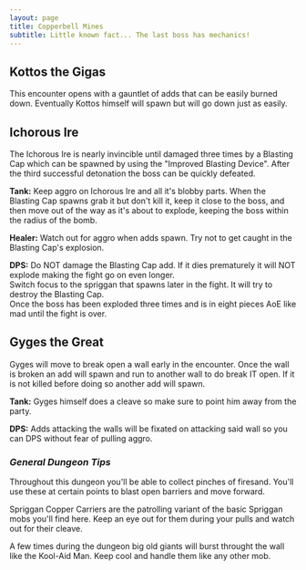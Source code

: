 ```yaml
---
layout: page
title: Copperbell Mines
subtitle: Little known fact... The last boss has mechanics!
---
```


## Kottos the Gigas

This encounter opens with a gauntlet of adds that can be easily burned down. Eventually Kottos himself will spawn but will go down just as easily.

## Ichorous Ire

The Ichorous Ire is nearly invincible until damaged three times by a Blasting Cap which can be spawned by using the "Improved Blasting Device". 
After the third successful detonation the boss can be quickly defeated.

**Tank:** Keep aggro on Ichorous Ire and all it's blobby parts. 
When the Blasting Cap spawns grab it but don't kill it, keep it close to the boss, and then move out of the way as it's about to explode, keeping the boss within the radius of the bomb.

**Healer:** Watch out for aggro when adds spawn. Try not to get caught in the Blasting Cap's explosion.

**DPS:** Do NOT damage the Blasting Cap add. If it dies prematurely it will NOT explode making the fight go on even longer.  
Switch focus to the spriggan that spawns later in the fight. It will try to destroy the Blasting Cap.  
Once the boss has been exploded three times and is in eight pieces AoE like mad until the fight is over.

## Gyges the Great

Gyges will move to break open a wall early in the encounter. Once the wall is broken an add will spawn and run to another wall to do break IT open. If it is not killed before doing so another add will spawn.

**Tank:** Gyges himself does a cleave so make sure to point him away from the party.

**DPS:** Adds attacking the walls will be fixated on attacking said wall so you can DPS without fear of pulling aggro.

### *General Dungeon Tips*

Throughout this dungeon you'll be able to collect pinches of firesand. You'll use these at certain points to blast open barriers and move forward.

Spriggan Copper Carriers are the patrolling variant of the basic Spriggan mobs you'll find here. Keep an eye out for them during your pulls and watch out for their cleave.

A few times during the dungeon big old giants will burst throught the wall like the Kool-Aid Man. Keep cool and handle them like any other mob.
